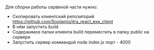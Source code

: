 Для сборки работы сервеной части нужно:
- Скопировать клиентский репозиторий https://github.com/Soolamis/itra_react_exe_client
- В нём запустить build
- Содержимое папки клиента build переместить в папку public на сервере
- Запустить сервер коммандой node index.js
порт - 4000